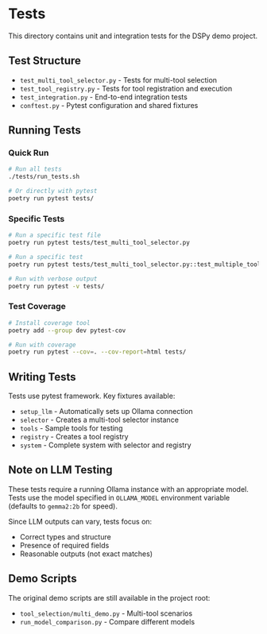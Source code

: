 # Tests

This directory contains unit and integration tests for the DSPy demo project.

## Test Structure

- `test_multi_tool_selector.py` - Tests for multi-tool selection
- `test_tool_registry.py` - Tests for tool registration and execution
- `test_integration.py` - End-to-end integration tests
- `conftest.py` - Pytest configuration and shared fixtures

## Running Tests

### Quick Run
```bash
# Run all tests
./tests/run_tests.sh

# Or directly with pytest
poetry run pytest tests/
```

### Specific Tests
```bash
# Run a specific test file
poetry run pytest tests/test_multi_tool_selector.py

# Run a specific test
poetry run pytest tests/test_multi_tool_selector.py::test_multiple_tools

# Run with verbose output
poetry run pytest -v tests/
```

### Test Coverage
```bash
# Install coverage tool
poetry add --group dev pytest-cov

# Run with coverage
poetry run pytest --cov=. --cov-report=html tests/
```

## Writing Tests

Tests use pytest framework. Key fixtures available:

- `setup_llm` - Automatically sets up Ollama connection
- `selector` - Creates a multi-tool selector instance
- `tools` - Sample tools for testing
- `registry` - Creates a tool registry
- `system` - Complete system with selector and registry

## Note on LLM Testing

These tests require a running Ollama instance with an appropriate model. Tests use the model specified in `OLLAMA_MODEL` environment variable (defaults to `gemma2:2b` for speed).

Since LLM outputs can vary, tests focus on:
- Correct types and structure
- Presence of required fields
- Reasonable outputs (not exact matches)

## Demo Scripts

The original demo scripts are still available in the project root:
- `tool_selection/multi_demo.py` - Multi-tool scenarios
- `run_model_comparison.py` - Compare different models